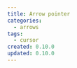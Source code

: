 ```yaml
---
title: Arrow pointer
categories:
  - arrows
tags:
  - cursor
created: 0.10.0
updated: 0.10.0
---
```


